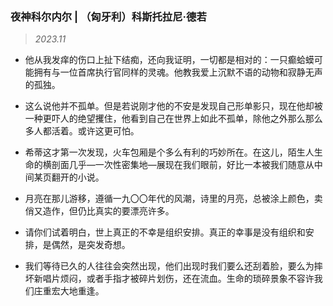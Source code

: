### 夜神科尔内尔 | （匈牙利）科斯托拉尼·德若 <!-- {docsify-ignore} -->

> *2023.11*

- 他从我发痒的伤口上扯下结痴，还向我证明，一切都是相对的：一只癫蛤蟆可能拥有与一位首席执行官同样的灵魂。他教我爱上沉默不语的动物和寂静无声的孤独。

- 这么说他并不孤单。但是若说刚才他的不安是发现自己形单影只，现在他却被一种更吓人的绝望攫住，他看到自己在世界上如此不孤单，除他之外那么那么多人都活着。或许这更可怕。

- 希蒂这才第一次发现，火车包厢是个多么有利的巧妙所在。在这儿，陌生人生命的横剖面几乎―一次性密集地―展现在我们眼前，好比一本被我们随意从中间某页翻开的小说。

- 月亮在那儿游移，遵循一九〇〇年代的风潮，诗里的月亮，总被涂上颜色，卖俏又造作，但仍比真实的要漂亮许多。

- 请你们试着明白，世上真正的不幸是组织安排。真正的幸事是没有组织和安排，是偶然，是突发奇想。

- 我们等待已久的人往往会突然出现，他们出现时我们要么还刮着脸，要么为摔坏新唱片烦闷，或者手指才被碎片划伤，还在流血。生命的琐碎景象不容许我们庄重宏大地重逢。

